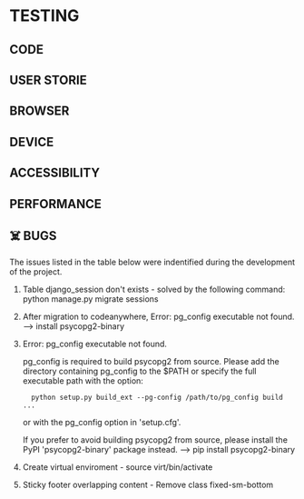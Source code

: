# TESTING

## CODE

## USER STORIE

## BROWSER

## DEVICE

## ACCESSIBILITY

## PERFORMANCE

## ☠️ BUGS
The issues listed in the table below were indentified during the development of the project.

1. Table django_session don't exists - solved by the following command:
python manage.py migrate sessions

2. After migration to codeanywhere,  Error: pg_config executable not found. --> install psycopg2-binary

3.  Error: pg_config executable not found.
      
      pg_config is required to build psycopg2 from source.  Please add the directory
      containing pg_config to the $PATH or specify the full executable path with the
      option:
      
          python setup.py build_ext --pg-config /path/to/pg_config build ...
      
      or with the pg_config option in 'setup.cfg'.
      
      If you prefer to avoid building psycopg2 from source, please install the PyPI
      'psycopg2-binary' package instead.
      --> pip install psycopg2-binary

4. Create virtual enviroment  - source virt/bin/activate

5. Sticky footer overlapping content - Remove class fixed-sm-bottom
